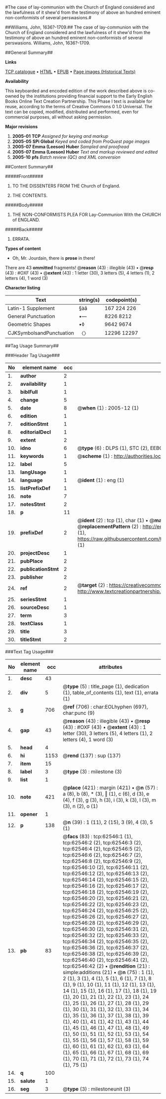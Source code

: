 #The case of lay-communion with the Church of England considered and the lawfulness of it shew'd from the testimony of above an hundred eminent non-conformists of several perswasions.#

##Williams, John, 1636?-1709.##
The case of lay-communion with the Church of England considered and the lawfulness of it shew'd from the testimony of above an hundred eminent non-conformists of several perswasions.
Williams, John, 1636?-1709.

##General Summary##

**Links**

[TCP catalogue](http://www.ota.ox.ac.uk/tcp/)  • 
[HTML](http://tei.it.ox.ac.uk/tcp/Texts-HTML/free/A66/A66383.html)  • 
[EPUB](http://tei.it.ox.ac.uk/tcp/Texts-EPUB/free/A66/A66383.epub) • 
[Page images (Historical Texts)](https://data.historicaltexts.jisc.ac.uk/view?pubId=eebo-12497129e&pageId=eebo-12497129e-62546-1)

**Availability**

This keyboarded and encoded edition of the
	       work described above is co-owned by the institutions
	       providing financial support to the Early English Books
	       Online Text Creation Partnership. This Phase I text is
	       available for reuse, according to the terms of Creative
	       Commons 0 1.0 Universal. The text can be copied,
	       modified, distributed and performed, even for
	       commercial purposes, all without asking permission.

**Major revisions**

1. __2005-01__ __TCP__ *Assigned for keying and markup*
1. __2005-05__ __SPi Global__ *Keyed and coded from ProQuest page images*
1. __2005-07__ __Emma (Leeson) Huber__ *Sampled and proofread*
1. __2005-07__ __Emma (Leeson) Huber__ *Text and markup reviewed and edited*
1. __2005-10__ __pfs__ *Batch review (QC) and XML conversion*

##Content Summary##

#####Front#####

1. TO THE DISSENTERS FROM THE Church of England.

1. THE CONTENTS.

#####Body#####

1. THE NON-CONFORMISTS PLEA FOR Lay-Communion With the CHURCH of ENGLAND.

#####Back#####

1. ERRATA.

**Types of content**

  * Oh, Mr. Jourdain, there is **prose** in there!

There are 43 **ommitted** fragments! 
 @__reason__ (43) : illegible (43)  •  @__resp__ (43) : #OXF (43)  •  @__extent__ (43) : 1 letter (30), 3 letters (5), 4 letters (1), 2 letters (4), 1 word (3)

**Character listing**


|Text|string(s)|codepoint(s)|
|---|---|---|
|Latin-1 Supplement|§àâ|167 224 226|
|General Punctuation|•—|8226 8212|
|Geometric Shapes|▪◊|9642 9674|
|CJKSymbolsandPunctuation|〈〉|12296 12297|

##Tag Usage Summary##

###Header Tag Usage###

|No|element name|occ|attributes|
|---|---|---|---|
|1.|__author__|2||
|2.|__availability__|1||
|3.|__biblFull__|1||
|4.|__change__|5||
|5.|__date__|8| @__when__ (1) : 2005-12 (1)|
|6.|__edition__|1||
|7.|__editionStmt__|1||
|8.|__editorialDecl__|1||
|9.|__extent__|2||
|10.|__idno__|6| @__type__ (6) : DLPS (1), STC (2), EEBO-CITATION (1), OCLC (1), VID (1)|
|11.|__keywords__|1| @__scheme__ (1) : http://authorities.loc.gov/ (1)|
|12.|__label__|5||
|13.|__langUsage__|1||
|14.|__language__|1| @__ident__ (1) : eng (1)|
|15.|__listPrefixDef__|1||
|16.|__note__|7||
|17.|__notesStmt__|2||
|18.|__p__|11||
|19.|__prefixDef__|2| @__ident__ (2) : tcp (1), char (1)  •  @__matchPattern__ (2) : ([0-9\-]+):([0-9IVX]+) (1), (.+) (1)  •  @__replacementPattern__ (2) : http://eebo.chadwyck.com/downloadtiff?vid=$1&page=$2 (1), https://raw.githubusercontent.com/textcreationpartnership/Texts/master/tcpchars.xml#$1 (1)|
|20.|__projectDesc__|1||
|21.|__pubPlace__|2||
|22.|__publicationStmt__|2||
|23.|__publisher__|2||
|24.|__ref__|2| @__target__ (2) : https://creativecommons.org/publicdomain/zero/1.0/ (1), http://www.textcreationpartnership.org/docs/. (1)|
|25.|__seriesStmt__|1||
|26.|__sourceDesc__|1||
|27.|__term__|3||
|28.|__textClass__|1||
|29.|__title__|3||
|30.|__titleStmt__|2||


###Text Tag Usage###

|No|element name|occ|attributes|
|---|---|---|---|
|1.|__desc__|43||
|2.|__div__|5| @__type__ (5) : title_page (1), dedication (1), table_of_contents (1), text (1), errata (1)|
|3.|__g__|706| @__ref__ (706) : char:EOLhyphen (697), char:punc (9)|
|4.|__gap__|43| @__reason__ (43) : illegible (43)  •  @__resp__ (43) : #OXF (43)  •  @__extent__ (43) : 1 letter (30), 3 letters (5), 4 letters (1), 2 letters (4), 1 word (3)|
|5.|__head__|4||
|6.|__hi__|1153| @__rend__ (137) : sup (137)|
|7.|__item__|15||
|8.|__label__|3| @__type__ (3) : milestone (3)|
|9.|__list__|1||
|10.|__note__|421| @__place__ (421) : margin (421)  •  @__n__ (57) : a (8), b (8), * (3), ‖ (1), c (6), d (3), e (4), f (3), g (3), h (3), i (3), k (3), l (3), m (3), n (2), o (1)|
|11.|__opener__|1||
|12.|__p__|138| @__n__ (39) : 1 (11), 2 (15), 3 (9), 4 (3), 5 (1)|
|13.|__pb__|83| @__facs__ (83) : tcp:62546:1 (1), tcp:62546:2 (2), tcp:62546:3 (2), tcp:62546:4 (2), tcp:62546:5 (2), tcp:62546:6 (2), tcp:62546:7 (2), tcp:62546:8 (2), tcp:62546:9 (2), tcp:62546:10 (2), tcp:62546:11 (2), tcp:62546:12 (2), tcp:62546:13 (2), tcp:62546:14 (2), tcp:62546:15 (2), tcp:62546:16 (2), tcp:62546:17 (2), tcp:62546:18 (2), tcp:62546:19 (2), tcp:62546:20 (2), tcp:62546:21 (2), tcp:62546:22 (2), tcp:62546:23 (2), tcp:62546:24 (2), tcp:62546:25 (2), tcp:62546:26 (2), tcp:62546:27 (2), tcp:62546:28 (2), tcp:62546:29 (2), tcp:62546:30 (2), tcp:62546:31 (2), tcp:62546:32 (2), tcp:62546:33 (2), tcp:62546:34 (2), tcp:62546:35 (2), tcp:62546:36 (2), tcp:62546:37 (2), tcp:62546:38 (2), tcp:62546:39 (2), tcp:62546:40 (2), tcp:62546:41 (2), tcp:62546:42 (2)  •  @__rendition__ (21) : simple:additions (21)  •  @__n__ (75) : 1 (1), 2 (1), 3 (1), 4 (1), 5 (1), 6 (1), 7 (1), 8 (1), 9 (1), 10 (1), 11 (1), 12 (1), 13 (1), 14 (1), 15 (1), 16 (1), 17 (1), 18 (1), 19 (1), 20 (1), 21 (1), 22 (1), 23 (1), 24 (1), 25 (1), 26 (1), 27 (1), 28 (1), 29 (1), 30 (1), 31 (1), 32 (1), 33 (1), 34 (1), 35 (1), 36 (1), 37 (1), 38 (1), 39 (1), 40 (1), 41 (1), 42 (1), 43 (1), 44 (1), 45 (1), 46 (1), 47 (1), 48 (1), 49 (1), 50 (1), 51 (1), 52 (1), 53 (1), 54 (1), 55 (1), 56 (1), 57 (1), 58 (1), 59 (1), 60 (1), 61 (1), 62 (1), 63 (1), 64 (1), 65 (1), 66 (1), 67 (1), 68 (1), 69 (1), 70 (1), 71 (1), 72 (1), 73 (1), 74 (1), 75 (1)|
|14.|__q__|100||
|15.|__salute__|1||
|16.|__seg__|3| @__type__ (3) : milestoneunit (3)|

